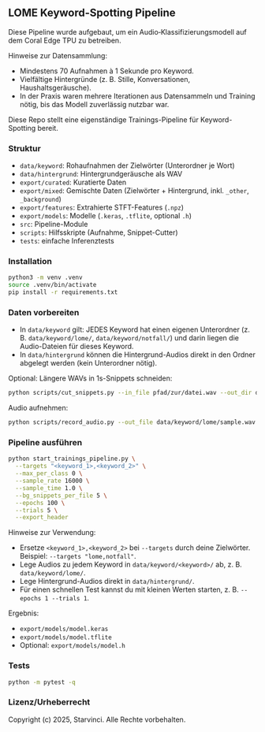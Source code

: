 ## LOME Keyword-Spotting Pipeline

Diese Pipeline wurde aufgebaut, um ein Audio‑Klassifizierungsmodell auf dem Coral Edge TPU zu betreiben.

Hinweise zur Datensammlung:
- Mindestens 70 Aufnahmen à 1 Sekunde pro Keyword.
- Vielfältige Hintergründe (z. B. Stille, Konversationen, Haushaltsgeräusche).
- In der Praxis waren mehrere Iterationen aus Datensammeln und Training nötig, bis das Modell zuverlässig nutzbar war.

Diese Repo stellt eine eigenständige Trainings-Pipeline für Keyword-Spotting bereit.

### Struktur
- `data/keyword`: Rohaufnahmen der Zielwörter (Unterordner je Wort)
- `data/hintergrund`: Hintergrundgeräusche als WAV
- `export/curated`: Kuratierte Daten
- `export/mixed`: Gemischte Daten (Zielwörter + Hintergrund, inkl. `_other`, `_background`)
- `export/features`: Extrahierte STFT-Features (`.npz`)
- `export/models`: Modelle (`.keras`, `.tflite`, optional `.h`)
- `src`: Pipeline-Module
- `scripts`: Hilfsskripte (Aufnahme, Snippet-Cutter)
- `tests`: einfache Inferenztests

### Installation
```bash
python3 -m venv .venv
source .venv/bin/activate
pip install -r requirements.txt
```

### Daten vorbereiten
- In `data/keyword` gilt: JEDES Keyword hat einen eigenen Unterordner (z. B. `data/keyword/lome/`, `data/keyword/notfall/`) und darin liegen die Audio-Dateien für dieses Keyword.
- In `data/hintergrund` können die Hintergrund-Audios direkt in den Ordner abgelegt werden (kein Unterordner nötig).

Optional: Längere WAVs in 1s-Snippets schneiden:
```bash
python scripts/cut_snippets.py --in_file pfad/zur/datei.wav --out_dir data/keyword/lome
```

Audio aufnehmen:
```bash
python scripts/record_audio.py --out_file data/keyword/lome/sample.wav --duration 3 --sample_rate 16000
```

### Pipeline ausführen
```bash
python start_trainings_pipeline.py \
  --targets "<keyword_1>,<keyword_2>" \
  --max_per_class 0 \
  --sample_rate 16000 \
  --sample_time 1.0 \
  --bg_snippets_per_file 5 \
  --epochs 100 \
  --trials 5 \
  --export_header
```

Hinweise zur Verwendung:
- Ersetze `<keyword_1>,<keyword_2>` bei `--targets` durch deine Zielwörter. Beispiel: `--targets "lome,notfall"`.
- Lege Audios zu jedem Keyword in `data/keyword/<keyword>/` ab, z. B. `data/keyword/lome/`.
- Lege Hintergrund-Audios direkt in `data/hintergrund/`.
- Für einen schnellen Test kannst du mit kleinen Werten starten, z. B. `--epochs 1 --trials 1`.

Ergebnis:
- `export/models/model.keras`
- `export/models/model.tflite`
- Optional: `export/models/model.h`

### Tests
```bash
python -m pytest -q
```

### Lizenz/Urheberrecht
Copyright (c) 2025, Starvinci. Alle Rechte vorbehalten.



